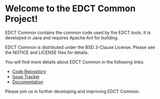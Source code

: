 Welcome to the EDCT Common Project!
=========================================

EDCT Common contains the common code used by the EDCT tools. It is developed in Java and requires Apache Ant for building.

EDCT Common is distributed under the BSD 3-Clause License. Please see the NOTICE and LICENSE files for details.

You will find more details about EDCT Common in the following links:


 * [Code Repository](https://github.com/NCIP/edct-collector)
 * [Issue Tracker](https://tracker.nci.nih.gov/browse/EDCT)
 * [Documentation](https://wiki.nci.nih.gov/display/eDCT/Enterprise+Data+Collection+Tool)
 
 
Please join us in further developing and improving EDCT Common.
